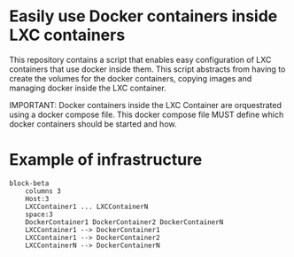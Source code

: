 # Easily use Docker containers inside LXC containers

This repository contains a script that enables easy configuration of LXC containers that use docker inside them. This script abstracts from having to create the volumes for the docker containers, copying images and managing docker inside the LXC container.

IMPORTANT: Docker containers inside the LXC Container are orquestrated using a docker compose file. This docker compose file MUST define which docker containers should be started and how. 

# Example of infrastructure

```mermaid
block-beta
    columns 3
    Host:3
    LXCContainer1 ... LXCContainerN
    space:3
    DockerContainer1 DockerContainer2 DockerContainerN
    LXCContainer1 --> DockerContainer1
    LXCContainer1 --> DockerContainer2
    LXCContainerN --> DockerContainerN
```
